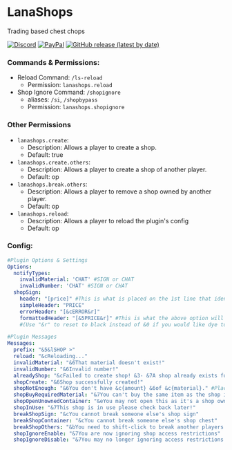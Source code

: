 # LanaShops
 Trading based chest chops


[![Discord](https://img.shields.io/badge/Discord-BUTTERFIELD8%233907-blue)](https://discord.gg/nnC7nkT)
[![PayPal](https://img.shields.io/badge/Donate-Paypal-orange)](https://paypal.me/ButterfieldMedia?locale.x=en_US)
[![GitHub release (latest by date)](https://img.shields.io/github/v/release/MrButtersDEV/LanaShops)](https://github.com/MrButtersDEV/LanaShops/releases)

### Commands & Permissions:
+ Reload Command: `/ls-reload`
    - Permission: `lanashops.reload`
+ Shop Ignore Command: `/shopignore`
    - aliases: `/si`, `/shopbypass`
    - Permission: `lanashops.shopignore`

### Other Permissions 
+ `lanashops.create`:
   - Description: Allows a player to create a shop.
   - Default: true
+ `lanashops.create.others`:
   - Description: Allows a player to create a shop of another player.
   - Default: op
+ `lanashops.break.others`:
   - Description: Allows a player to remove a shop owned by another player.
   - Default: op
+ `lanashops.reload`:
   - Description: Allows a player to reload the plugin's config
   - Default: op

### Config:
```yaml
#Plugin Options & Settings
Options:
  notifyTypes:
    invalidMaterial: 'CHAT' #SIGN or CHAT
    invalidNumber: 'CHAT' #SIGN or CHAT
  shopSign:
    header: "[price]" #This is what is placed on the 1st line that identifies a shop
    simpleHeader: "PRICE"
    errorHeader: "[&cERROR&r]"
    formattedHeader: "[&5PRICE&r]" #This is what the above option will get set too
    #(Use "&r" to reset to black instead of &0 if you would like dye to color the brackets)

#Plugin Messages
Messages:
  prefix: "&5&lSHOP >"
  reload: "&cReloading..."
  invalidMaterial: "&6That material doesn't exist!"
  invalidNumber: "&6Invalid number!"
  alreadyShop: "&cFailed to create shop! &3- &7A shop already exists for this container!"
  shopCreate: "&6Shop successfully created!"
  shopNotEnough: "&6You don't have &c{amount} &6of &c{material}." #Placeholders: {amount} & {material}
  shopBuyRequiredMaterial: "&7You can't buy the same item as the shop is requesting"
  shopOpenUnownedContainer: "&eYou may not open this as it's a shop owned by {owner}" #Placeholders: {owner}
  shopInUse: "&7This shop is in use please check back later!"
  breakShopSign: "&cYou cannot break someone else's shop sign"
  breakShopContainer: "&cYou cannot break someone else's shop chest"
  breakShopOthers: "&bYou need to shift-click to break another players shop"
  shopIgnoreEnable: "&7You are now ignoring shop access restrictions"
  shopIgnoreDisable: "&7You may no longer ignoring access restrictions to player shops"
```
